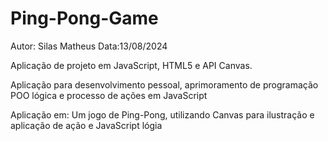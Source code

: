 # Ping-Pong-Game
Autor: Silas Matheus
Data:13/08/2024

Aplicação de projeto em JavaScript, HTML5 e API Canvas.

Aplicação para desenvolvimento pessoal, aprimoramento de programação POO lógica e processo de ações em JavaScript

Aplicação em: Um jogo de Ping-Pong, utilizando Canvas para ilustração e aplicação de ação e JavaScript lógia 
